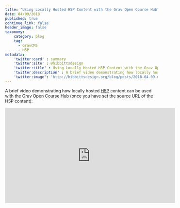 ```yaml
---
title: "Using Locally Hosted H5P Content with the Grav Open Course Hub"
date: 04/09/2018
published: true
continue_link: false
header_image: false
taxonomy:
    category: blog
    tag:
      - GravCMS
      - H5P
metadata:
    'twitter:card' : summary
    'twitter:site' : @hibbittsdesign
    'twitter:title' : Using Locally Hosted H5P Content with the Grav Open Course Hub
    'twitter:description' : A brief video demonstrating how locally hosted H5P content can be used within the Grav Open Course Hub.
    'twitter:image': 'http://hibbittsdesign.org/blog/posts/2018-04-09-using-locally-hosted-h5p-content-with-the-grav-open-course-hub/local-h5p-content'
---
```


A brief video demonstrating how locally hosted [H5P](https://h5p.org) content can be used with the Grav Open Course Hub (once you have set the source URL of the H5P content):

<div class="video-responsive video-responsive-4-3"><iframe width="560" height="315" src="https://www.youtube.com/embed/CZbZyljsxwQ" frameborder="0" allow="autoplay; encrypted-media" allowfullscreen></iframe></div>
